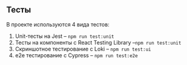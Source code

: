 ## Тесты

В проекте используются 4 вида тестов:
1) Unit-тесты на Jest – `npm run test:unit`
2) Тесты на компоненты с React Testing Library –`npm run test:unit`
3) Скриншотное тестирование с Loki – `npm run test:ui`
4) e2e тестирование с Cypress – `npm run test:e2e`